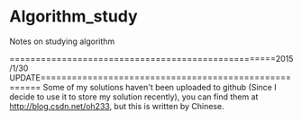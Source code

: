 # Algorithm_study
Notes on studying algorithm

===================================================2015/1/30 UPDATE======================================================
Some of my solutions haven't been uploaded to github (Since I decide to use it to store my solution recently), you can find them at http://blog.csdn.net/oh233, but this is written by Chinese.
